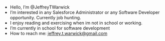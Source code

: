 - Hello, I’m @JeffreyTWarwick
- I’m interested in any Salesforce Administrator or any Software Developer opportunity. Currently job hunting.
- I enjoy reading and exercising when im not in school or working.
- I’m currently in school for software development
- How to reach me: jeffrey.t.warwick@gmail.com

<!---
JeffreyTWarwick/JeffreyTWarwick is a ✨ special ✨ repository because its `README.md` (this file) appears on your GitHub profile.
You can click the Preview link to take a look at your changes.
--->
